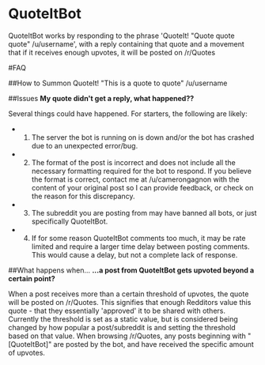 # QuoteItBot
QuoteItBot works by responding to the phrase 'QuoteIt! "Quote quote quote" /u/username', with a reply containing that quote and a movement that if it receives enough upvotes, it will be posted on /r/Quotes

#FAQ

##How to Summon
QuoteIt! "This is a quote to quote" /u/username

##Issues
**My quote didn't get a reply, what happened??**

Several things could have happened. For starters, the following are likely:
* 1) The server the bot is running on is down and/or the bot has crashed due to an unexpected error/bug.
* 2) The format of the post is incorrect and does not include all the necessary formatting required for the bot to respond. If you believe the format is correct, contact me at /u/camerongagnon with the content of your original post so I can provide feedback, or check on the reason for this discrepancy.
* 3) The subreddit you are posting from may have banned all bots, or just specifically QuoteItBot.
* 4) If for some reason QuoteItBot comments too much, it may be rate limited and require a larger time delay between posting comments. This would cause a delay, but not a complete lack of response.

##What happens when...
**...a post from QuoteItBot gets upvoted beyond a certain point?**

When a post receives more than a certain threshold of upvotes, the quote will be posted on /r/Quotes. This signifies that enough Redditors value this quote - that they essentially 'approved' it to be shared with others. Currently the threshold is set as a static value, but is considered being changed by how popular a post/subreddit is and setting the threshold based on that value. When browsing /r/Quotes, any posts beginning with "[QuoteItBot]" are posted by the bot, and have received the specific amount of upvotes.
